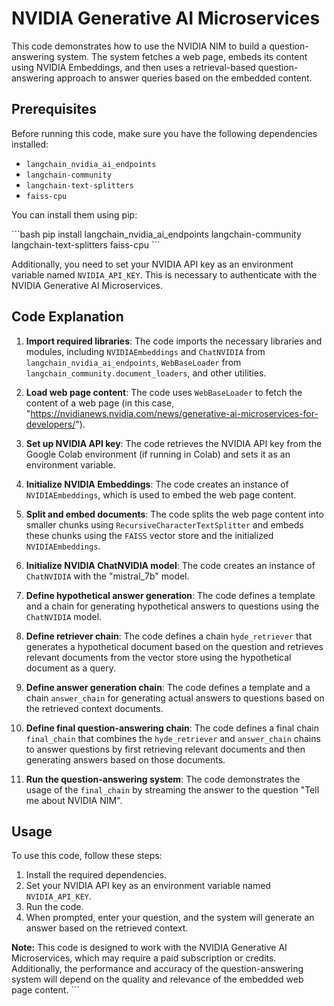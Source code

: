 
# NVIDIA Generative AI Microservices

This code demonstrates how to use the NVIDIA NIM to build a question-answering system. The system fetches a web page, embeds its content using NVIDIA Embeddings, and then uses a retrieval-based question-answering approach to answer queries based on the embedded content.

## Prerequisites

Before running this code, make sure you have the following dependencies installed:

- `langchain_nvidia_ai_endpoints`
- `langchain-community`
- `langchain-text-splitters`
- `faiss-cpu`

You can install them using pip:

\```bash
pip install langchain_nvidia_ai_endpoints langchain-community langchain-text-splitters faiss-cpu
\```

Additionally, you need to set your NVIDIA API key as an environment variable named `NVIDIA_API_KEY`. This is necessary to authenticate with the NVIDIA Generative AI Microservices.

## Code Explanation

1. **Import required libraries**: The code imports the necessary libraries and modules, including `NVIDIAEmbeddings` and `ChatNVIDIA` from `langchain_nvidia_ai_endpoints`, `WebBaseLoader` from `langchain_community.document_loaders`, and other utilities.

2. **Load web page content**: The code uses `WebBaseLoader` to fetch the content of a web page (in this case, "https://nvidianews.nvidia.com/news/generative-ai-microservices-for-developers/").

3. **Set up NVIDIA API key**: The code retrieves the NVIDIA API key from the Google Colab environment (if running in Colab) and sets it as an environment variable.

4. **Initialize NVIDIA Embeddings**: The code creates an instance of `NVIDIAEmbeddings`, which is used to embed the web page content.

5. **Split and embed documents**: The code splits the web page content into smaller chunks using `RecursiveCharacterTextSplitter` and embeds these chunks using the `FAISS` vector store and the initialized `NVIDIAEmbeddings`.

6. **Initialize NVIDIA ChatNVIDIA model**: The code creates an instance of `ChatNVIDIA` with the "mistral_7b" model.

7. **Define hypothetical answer generation**: The code defines a template and a chain for generating hypothetical answers to questions using the `ChatNVIDIA` model.

8. **Define retriever chain**: The code defines a chain `hyde_retriever` that generates a hypothetical document based on the question and retrieves relevant documents from the vector store using the hypothetical document as a query.

9. **Define answer generation chain**: The code defines a template and a chain `answer_chain` for generating actual answers to questions based on the retrieved context documents.

10. **Define final question-answering chain**: The code defines a final chain `final_chain` that combines the `hyde_retriever` and `answer_chain` chains to answer questions by first retrieving relevant documents and then generating answers based on those documents.

11. **Run the question-answering system**: The code demonstrates the usage of the `final_chain` by streaming the answer to the question "Tell me about NVIDIA NIM".

## Usage

To use this code, follow these steps:

1. Install the required dependencies.
2. Set your NVIDIA API key as an environment variable named `NVIDIA_API_KEY`.
3. Run the code.
4. When prompted, enter your question, and the system will generate an answer based on the retrieved context.

**Note:** This code is designed to work with the NVIDIA Generative AI Microservices, which may require a paid subscription or credits. Additionally, the performance and accuracy of the question-answering system will depend on the quality and relevance of the embedded web page content.
\```
